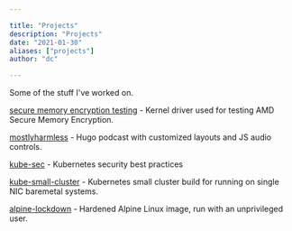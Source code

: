 ```yaml
---

title: "Projects"
description: "Projects"
date: "2021-01-30"
aliases: ["projects"]
author: "dc"

---
```


Some of the stuff I've worked on.

[secure memory encryption testing](https://github.com/therandomsecurityguy/secure-memory-encryption-test) - Kernel driver used for testing AMD Secure Memory Encryption.

[mostlyharmless](https://github.com/therandomsecurityguy/mostlyharmless) - Hugo podcast with customized layouts and JS audio controls.

[kube-sec](https://github.com/therandomsecurityguy/kubernetes-security) - Kubernetes security best practices

[kube-small-cluster](https://github.com/therandomsecurityguy/kube-small-cluster) - Kubernetes small cluster build for running on single NIC baremetal systems.

[alpine-lockdown](https://github.com/therandomsecurityguy/alpine-lockdown) - Hardened Alpine Linux image, run with an unprivileged user.
